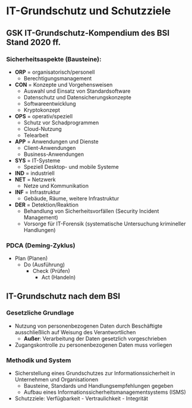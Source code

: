 # IT-Grundschutz und Schutzziele

## GSK IT-Grundschutz-Kompendium des BSI Stand 2020 ff.

### Sicherheitsaspekte (Bausteine):
- **ORP** = organisatorisch/personell
  - Berechtigungsmanagement
- **CON** = Konzepte und Vorgehensweisen
  - Auswahl und Einsatz von Standardsoftware
  - Datenschutz und Datensicherungskonzepte
  - Softwareentwicklung
  - Kryptokonzept
- **OPS** = operativ/speziell
  - Schutz vor Schadprogrammen
  - Cloud-Nutzung
  - Telearbeit
- **APP** = Anwendungen und Dienste
  - Client-Anwendungen
  - Business-Anwendungen
- **SYS** = IT-Systeme
  - Speziell Desktop- und mobile Systeme
- **IND** = industriell
- **NET** = Netzwerk
  - Netze und Kommunikation
- **INF** = Infrastruktur
  - Gebäude, Räume, weitere Infrastruktur
- **DER** = Detektion/Reaktion
  - Behandlung von Sicherheitsvorfällen (Security Incident Management)
  - Vorsorge für IT-Forensik (systematische Untersuchung krimineller Handlungen)

### PDCA (Deming-Zyklus)
- Plan (Planen) 
  - Do (Ausführung) 
    - Check (Prüfen)
      - Act (Handeln)


## IT-Grundschutz nach dem BSI

### Gesetzliche Grundlage
- Nutzung von personenbezogenen Daten durch Beschäftigte ausschließlich auf Weisung des Verantwortlichen
  - **Außer**: Verarbeitung der Daten gesetzlich vorgeschrieben
- Zugangskontrolle zu personenbezogenen Daten muss vorliegen

### Methodik und System
- Sicherstellung eines Grundschutzes zur Informationssicherheit in Unternehmen und Organisationen
  - Bausteine, Standards und Handlungsempfehlungen gegeben
  - Aufbau eines Informationssicherheitsmanagementsystems (ISMS)
- Schutzziele: Verfügbarkeit - Vertraulichkeit - Integrität
